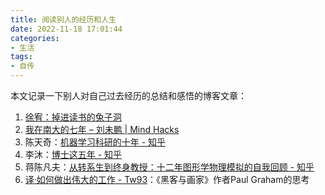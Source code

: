 ```yaml
---
title: 阅读别人的经历和人生
date: 2022-11-18 17:01:44
categories:
- 生活
tags:
- 自传
---
```


本文记录一下别人对自己过去经历的总结和感悟的博客文章：
<!--more-->
1. [徐宥：掉进读书的兔子洞](https://book.douban.com/subject/4006425/discussion/22802960/)
2. [我在南大的七年 – 刘未鹏 | Mind Hacks](http://mindhacks.cn/2009/05/17/seven-years-in-nju/)
3. 陈天奇：[机器学习科研的十年 - 知乎](https://zhuanlan.zhihu.com/p/74249758)
4. 李沐：[博士这五年 - 知乎](https://zhuanlan.zhihu.com/p/25099638)
5. 蒋陈凡夫：[从转系生到终身教授：十二年图形学物理模拟的自我回顾 - 知乎](https://zhuanlan.zhihu.com/p/560415998)
6. [译·如何做出伟大的工作 - Tw93](https://tw93.fun/2023-07-20/great.html)：《黑客与画家》作者Paul Graham的思考
